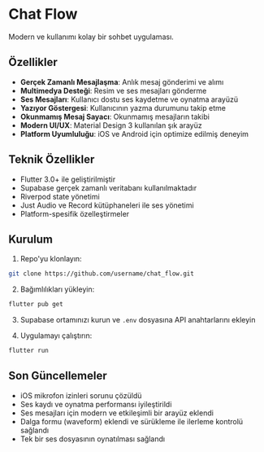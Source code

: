 # Chat Flow

Modern ve kullanımı kolay bir sohbet uygulaması.

## Özellikler

- **Gerçek Zamanlı Mesajlaşma**: Anlık mesaj gönderimi ve alımı
- **Multimedya Desteği**: Resim ve ses mesajları gönderme
- **Ses Mesajları**: Kullanıcı dostu ses kaydetme ve oynatma arayüzü
- **Yazıyor Göstergesi**: Kullanıcının yazma durumunu takip etme
- **Okunmamış Mesaj Sayacı**: Okunmamış mesajların takibi
- **Modern UI/UX**: Material Design 3 kullanılan şık arayüz
- **Platform Uyumluluğu**: iOS ve Android için optimize edilmiş deneyim

## Teknik Özellikler

- Flutter 3.0+ ile geliştirilmiştir
- Supabase gerçek zamanlı veritabanı kullanılmaktadır
- Riverpod state yönetimi
- Just Audio ve Record kütüphaneleri ile ses yönetimi
- Platform-spesifik özelleştirmeler

## Kurulum

1. Repo'yu klonlayın:
```bash
git clone https://github.com/username/chat_flow.git
```

2. Bağımlılıkları yükleyin:
```bash
flutter pub get
```

3. Supabase ortamınızı kurun ve `.env` dosyasına API anahtarlarını ekleyin

4. Uygulamayı çalıştırın:
```bash
flutter run
```

## Son Güncellemeler

- iOS mikrofon izinleri sorunu çözüldü
- Ses kaydı ve oynatma performansı iyileştirildi
- Ses mesajları için modern ve etkileşimli bir arayüz eklendi
- Dalga formu (waveform) eklendi ve sürükleme ile ilerleme kontrolü sağlandı
- Tek bir ses dosyasının oynatılması sağlandı
